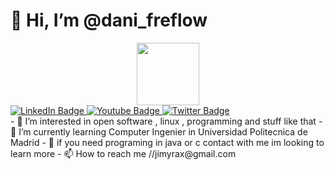 # 👋 Hi, I’m @dani_freflow
<div id = "header" align="center">
  <img src="https://media.tenor.com/images/ccb959edb41a02737755b2209ef7d97a/tenor.gif" width="100">
</div>

<div id="badges">
  <a href="your-linkedin-URL">
    <img src="https://img.shields.io/badge/LinkedIn-blue?style=for-the-badge&logo=linkedin&logoColor=white" alt="LinkedIn Badge"/>
  </a>
  <a href="your-youtube-URL">
    <img src="https://img.shields.io/badge/YouTube-red?style=for-the-badge&logo=youtube&logoColor=white" alt="Youtube Badge"/>
  </a>
  <a href="your-twitter-URL">
    <img src="https://img.shields.io/badge/Twitter-blue?style=for-the-badge&logo=twitter&logoColor=white" alt="Twitter Badge"/>
  </a>
</div>
-  👀 I’m interested in open software , linux , programming and stuff like that
-  🌱 I’m currently learning Computer Ingenier in Universidad Politecnica de Madrid
-  💞️ if you need programing in java or c contact with me im looking to learn more 
-  📫 How to reach me //jimyrax@gmail.com

<!---
danifreflow/danifreflow is a ✨ special ✨ repository because its `README.md` (this file) appears on your GitHub profile.
You can click the Preview link to take a look at your changes.
--->
